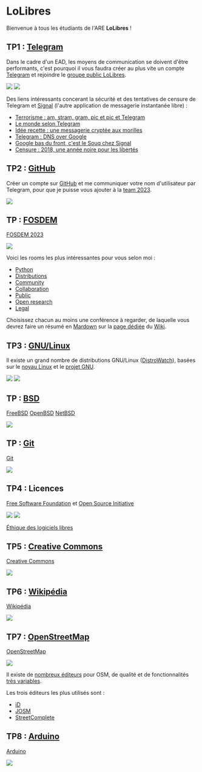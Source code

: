 # LoLibres

Bienvenue à tous les étudiants de l'ARE **LoLibres** !

## TP1 : [Telegram](https://fr.wikipedia.org/wiki/Telegram_(application))

Dans le cadre d'un EAD, les moyens de communication se doivent d'être performants, c'est pourquoi il vous faudra créer au plus vite un compte [Telegram](https://telegram.org) et rejoindre le [groupe public LoLibres](https://lolibres.t.me).

![](https://upload.wikimedia.org/wikipedia/commons/thumb/8/83/Telegram_2019_Logo.svg/160px-Telegram_2019_Logo.svg.png)
![](https://upload.wikimedia.org/wikipedia/commons/thumb/8/8d/Signal-Logo.svg/160px-Signal-Logo.svg.png)

Des liens intéressants concerant la sécurité et des tentatives de censure de Telegram et [Signal](https://fr.wikipedia.org/wiki/Signal_(application)) (l'autre application de messagerie instantanée libre) :
- [Terrorisme : am, stram, gram, pic et pic et Telegram](https://reflets.info/articles/terrorisme-am-stram-gram-pic-et-pic-et-telegram)
- [Le monde selon Telegram](https://reflets.info/articles/le-monde-selon-telegram)
- [Idée recette : une messagerie cryptée aux morilles](https://reflets.info/articles/idee-recette-une-messagerie-cryptee-aux-morilles)
- [Telegram : DNS over Google](https://reflets.info/articles/telegram-dns-over-google)
- [Google bas du front, c'est le Souq chez Signal](https://reflets.info/articles/google-bas-du-front-c-est-le-souq-chez-signal)
- [Censure : 2018, une année noire pour les libertés](https://reflets.info/articles/censure-2018-une-annee-noire-pour-les-libertes)

## TP2 : [GitHub](https://fr.wikipedia.org/wiki/GitHub)

Créer un compte sur [GitHub](https://github.com) et me communiquer votre nom d'utilisateur par Telegram, pour que je puisse vous ajouter à la [team 2023](https://github.com/orgs/LoLibres/teams/2023).

![](https://upload.wikimedia.org/wikipedia/commons/thumb/9/91/Octicons-mark-github.svg/160px-Octicons-mark-github.svg.png)

## TP : [FOSDEM](https://fr.wikipedia.org/wiki/Free_and_open_source_software_developers%27_European_meeting)

[FOSDEM 2023](https://fosdem.org/2023)

![](https://upload.wikimedia.org/wikipedia/commons/thumb/8/8a/FOSDEM_logo.svg/159px-FOSDEM_logo.svg.png)

Voici les rooms les plus intéressantes pour vous selon moi :

- [Python](https://fosdem.org/2023/schedule/track/python)
- [Distributions](https://fosdem.org/2023/schedule/track/distributions)
- [Community](https://fosdem.org/2023/schedule/track/community)
- [Collaboration](https://fosdem.org/2023/schedule/track/collaboration_and_content_management)
- [Public](https://fosdem.org/2023/schedule/track/public_code_and_digital_public_goods)
- [Open research](https://fosdem.org/2023/schedule/track/open_research_tools_and_technology)
- [Legal](https://fosdem.org/2023/schedule/track/legal_and_policy_issues)

Choisissez chacun au moins une conférence à regarder, de laquelle vous devrez faire un résumé en [Mardown](https://fr.wikipedia.org/wiki/Markdown) sur la [page dédiée](https://github.com/LoLibres/.github/wiki/FOSDEM) du [Wiki](https://github.com/LoLibres/.github/wiki).

## TP3 : [GNU/Linux](https://fr.wikipedia.org/wiki/Linux)

Il existe un grand nombre de distributions GNU/Linux ([DistroWatch](https://distrowatch.com)), basées sur le [noyau Linux](https://www.kernel.org) et le [projet GNU](https://www.gnu.org).

![](https://upload.wikimedia.org/wikipedia/en/thumb/2/22/Heckert_GNU_white.svg/164px-Heckert_GNU_white.svg.png)
![](https://upload.wikimedia.org/wikipedia/commons/thumb/3/35/Tux.svg/135px-Tux.svg.png)

## TP : [BSD](https://fr.wikipedia.org/wiki/Berkeley_Software_Distribution)
[FreeBSD](https://www.freebsd.org)
[OpenBSD](https://www.openbsd.org)
[NetBSD](https://www.netbsd.org)

![](https://blog.microlinux.fr/wp-content/uploads/2022/08/systemes-bsd.jpg)

## TP : [Git](https://fr.wikipedia.org/wiki/Git)

[Git](https://git-scm.com/)

![](https://upload.wikimedia.org/wikipedia/commons/thumb/3/3f/Git_icon.svg/160px-Git_icon.svg.png)

## TP4 : Licences

[Free Software Foundation](https://www.fsf.org) et [Open Source Initiative](https://opensource.org)

![](https://upload.wikimedia.org/wikipedia/commons/thumb/1/1e/FSF-Logo_part.svg/320px-FSF-Logo_part.svg.png)
![](https://upload.wikimedia.org/wikipedia/commons/thumb/4/4e/Open_Source_Initiative_keyhole.svg/160px-Open_Source_Initiative_keyhole.svg.png)

[Éthique des logiciels libres](https://dl.flext.net/Ethique_des_Logiciels_Libres.pdf)

## TP5 : [Creative Commons](https://fr.wikipedia.org/wiki/Creative_Commons)

[Creative Commons](https://creativecommons.org)

![](https://upload.wikimedia.org/wikipedia/commons/thumb/a/a3/Cc.logo.circle.svg/160px-Cc.logo.circle.svg.png)

## TP6 : [Wikipédia](https://fr.wikipedia.org/wiki/Wikip%C3%A9dia)

[Wikipédia](https://www.wikipedia.org)

![](https://upload.wikimedia.org/wikipedia/commons/thumb/a/a3/Wikipedia-logo-v2-square.svg/160px-Wikipedia-logo-v2-square.svg.png)

## TP7 : [OpenStreetMap](https://fr.wikipedia.org/wiki/OpenStreetMap)

[OpenStreetMap](https://www.openstreetmap.org)

![](https://upload.wikimedia.org/wikipedia/commons/thumb/b/b0/Openstreetmap_logo.svg/160px-Openstreetmap_logo.svg.png)

Il existe de [nombreux éditeurs](https://wiki.openstreetmap.org/wiki/Editors) pour OSM, de qualité et de fonctionnalités [très variables](https://wiki.openstreetmap.org/wiki/Comparison_of_editors).

Les trois éditeurs les plus utilisés sont :
- [iD](https://wiki.openstreetmap.org/wiki/FR:ID)
- [JOSM](https://wiki.openstreetmap.org/wiki/FR:JOSM)
- [StreetComplete](https://wiki.openstreetmap.org/wiki/FR:StreetComplete)

## TP8 : [Arduino](https://fr.wikipedia.org/wiki/Arduino)

[Arduino](https://www.arduino.cc)

![](https://upload.wikimedia.org/wikipedia/commons/thumb/8/87/Arduino_Logo.svg/160px-Arduino_Logo.svg.png)

